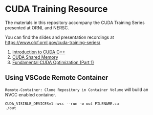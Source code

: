 # CUDA Training Resource
The materials in this repository accompany the CUDA Training Series presented at ORNL and NERSC.

You can find the slides and presentation recordings at https://www.olcf.ornl.gov/cuda-training-series/

1. [Introduction to CUDA C++](https://www.olcf.ornl.gov/wp-content/uploads/2019/12/01-CUDA-C-Basics.pdf)
1. [CUDA Shared Memory](https://www.olcf.ornl.gov/wp-content/uploads/2019/12/02-CUDA-Shared-Memory.pdf)
1. [Fundamental CUDA Optimization (Part 1)](https://www.olcf.ornl.gov/wp-content/uploads/2019/12/03-CUDA-Fundamental-Optimization-Part-1.pdf)

## Using VSCode Remote Container

`Remote-Container: Clone Repository in Container Volume` will build an NVCC enabled container.

```
CUDA_VISIBLE_DEVICES=1 nvcc --run -o out FILENAME.cu
./out
```
